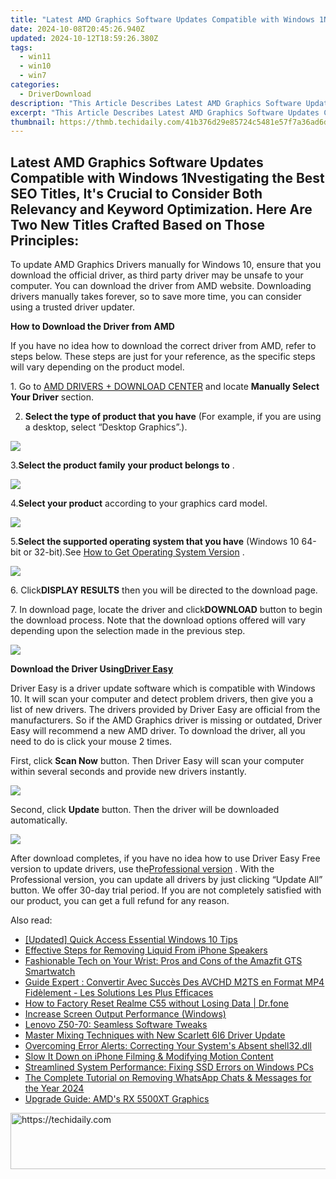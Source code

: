 ```yaml
---
title: "Latest AMD Graphics Software Updates Compatible with Windows 1Nvestigating the Best SEO Titles, It's Crucial to Consider Both Relevancy and Keyword Optimization. Here Are Two New Titles Crafted Based on Those Principles:"
date: 2024-10-08T20:45:26.940Z
updated: 2024-10-12T18:59:26.380Z
tags:
  - win11
  - win10
  - win7
categories:
  - DriverDownload
description: "This Article Describes Latest AMD Graphics Software Updates Compatible with Windows 1Nvestigating the Best SEO Titles, It's Crucial to Consider Both Relevancy and Keyword Optimization. Here Are Two New Titles Crafted Based on Those Principles:"
excerpt: "This Article Describes Latest AMD Graphics Software Updates Compatible with Windows 1Nvestigating the Best SEO Titles, It's Crucial to Consider Both Relevancy and Keyword Optimization. Here Are Two New Titles Crafted Based on Those Principles:"
thumbnail: https://thmb.techidaily.com/41b376d29e85724c5481e57f7a36ad6deb299d08d21887a298dcedb2ce73aa51.jpg
---
```


## Latest AMD Graphics Software Updates Compatible with Windows 1Nvestigating the Best SEO Titles, It's Crucial to Consider Both Relevancy and Keyword Optimization. Here Are Two New Titles Crafted Based on Those Principles:

To update AMD Graphics Drivers manually for Windows 10, ensure that you download the official driver, as third party driver may be unsafe to your computer. You can download the driver from AMD website. Downloading drivers manually takes forever, so to save more time, you can consider using a trusted driver updater.  
  
**How to Download the Driver from AMD**   
  
If you have no idea how to download the correct driver from AMD, refer to steps below. These steps are just for your reference, as the specific steps will vary depending on the product model.  
  
1\. Go to [AMD DRIVERS + DOWNLOAD CENTER](http://support.amd.com/en-us/download)  and locate **Manually Select Your Driver**  section.  
  
2. **Select the type of product that you have**  (For example, if you are using a desktop, select “Desktop Graphics”.).  
  
  
![](https://images.drivereasy.com/wp-content/uploads/2016/06/img_57564a26097b4.png)   
  
 3.**Select the product family** **your product belongs to** .  
  
![](https://images.drivereasy.com/wp-content/uploads/2016/06/img_57564a8ab699b.png)   
  
 4.**Select your product** according to your graphics card model.  
  
![](https://images.drivereasy.com/wp-content/uploads/2016/06/img_57564c44c34e3.png) 

  
 5.**Select the supported operating system that you have** (Windows 10 64-bit or 32-bit).See [How to Get Operating System Version](https://tools.techidaily.com/drivereasy/download/) .  
  
![](https://images.drivereasy.com/wp-content/uploads/2016/11/img_581a9fa6768b6.jpg) 

  
 6\. Click**DISPLAY RESULTS** then you will be directed to the download page.  
  
 7\. In download page, locate the driver and click**DOWNLOAD** button to begin the download process. Note that the download options offered will vary depending upon the selection made in the previous step.  
  
![](https://images.drivereasy.com/wp-content/uploads/2016/11/img_581a9fe2d7687.png) 

  
 **Download the Driver Using[Driver Easy](https://tools.techidaily.com/drivereasy/download/)**   
  
 Driver Easy is a driver update software which is compatible with Windows 10\. It will scan your computer and detect problem drivers, then give you a list of new drivers. The drivers provided by Driver Easy are official from the manufacturers. So if the AMD Graphics driver is missing or outdated, Driver Easy will recommend a new AMD driver. To download the driver, all you need to do is click your mouse 2 times.   
  
First, click **Scan Now**  button. Then Driver Easy will scan your computer within several seconds and provide new drivers instantly.  
  
  
![](https://images.drivereasy.com/wp-content/uploads/2017/04/img_58f09a777aa40.png) 

  
Second, click **Update** button. Then the driver will be downloaded automatically.   
  
![](https://images.drivereasy.com/wp-content/uploads/2017/04/img_58f09aa588d0d.jpg) 

  
 After download completes, if you have no idea how to use Driver Easy Free version to update drivers, use the[Professional version](https://tools.techidaily.com/drivereasy/download/) . With the Professional version, you can update all drivers by just clicking “Update All” button. We offer 30-day trial period. If you are not completely satisfied with our product, you can get a full refund for any reason.

<ins class="adsbygoogle"
     style="display:block"
     data-ad-format="autorelaxed"
     data-ad-client="ca-pub-7571918770474297"
     data-ad-slot="1223367746"></ins>

<ins class="adsbygoogle"
     style="display:block"
     data-ad-client="ca-pub-7571918770474297"
     data-ad-slot="8358498916"
     data-ad-format="auto"
     data-full-width-responsive="true"></ins>

<span class="atpl-alsoreadstyle">Also read:</span>
<div><ul>
<li><a href="https://fox-access.techidaily.com/updated-quick-access-essential-windows-10-tips/"><u>[Updated] Quick Access Essential Windows 10 Tips</u></a></li>
<li><a href="https://fox-that.techidaily.com/effective-steps-for-removing-liquid-from-iphone-speakers/"><u>Effective Steps for Removing Liquid From iPhone Speakers</u></a></li>
<li><a href="https://buynow-reviews.techidaily.com/fashionable-tech-on-your-wrist-pros-and-cons-of-the-amazfit-gts-smartwatch/"><u>Fashionable Tech on Your Wrist: Pros and Cons of the Amazfit GTS Smartwatch</u></a></li>
<li><a href="https://eaxpv-info.techidaily.com/guide-expert-convertir-avec-succes-des-avchd-m2ts-en-format-mp4-fidelement-les-solutions-les-plus-efficaces/"><u>Guide Expert : Convertir Avec Succès Des AVCHD M2TS en Format MP4 Fidèlement - Les Solutions Les Plus Efficaces</u></a></li>
<li><a href="https://techidaily.com/how-to-factory-reset-realme-c55-without-losing-data-drfone-by-drfone-reset-android-reset-android/"><u>How to Factory Reset Realme C55 without Losing Data | Dr.fone</u></a></li>
<li><a href="https://driver-install.techidaily.com/increase-screen-output-performance-windows/"><u>Increase Screen Output Performance (Windows)</u></a></li>
<li><a href="https://driver-install.techidaily.com/lenovo-z50-70-seamless-software-tweaks/"><u>Lenovo Z50-70: Seamless Software Tweaks</u></a></li>
<li><a href="https://driver-install.techidaily.com/master-mixing-techniques-with-new-scarlett-6i6-driver-update/"><u>Master Mixing Techniques with New Scarlett 6I6 Driver Update</u></a></li>
<li><a href="https://technical-tips.techidaily.com/overcoming-error-alerts-correcting-your-systems-absent-shell32dll/"><u>Overcoming Error Alerts: Correcting Your System's Absent shell32.dll</u></a></li>
<li><a href="https://extra-hints.techidaily.com/slow-it-down-on-iphone-filming-and-modifying-motion-content/"><u>Slow It Down on iPhone Filming & Modifying Motion Content</u></a></li>
<li><a href="https://driver-install.techidaily.com/streamlined-system-performance-fixing-ssd-errors-on-windows-pcs/"><u>Streamlined System Performance: Fixing SSD Errors on Windows PCs</u></a></li>
<li><a href="https://os-tips.techidaily.com/the-complete-tutorial-on-removing-whatsapp-chats-and-messages-for-the-year-2024/"><u>The Complete Tutorial on Removing WhatsApp Chats & Messages for the Year 2024</u></a></li>
<li><a href="https://driver-install.techidaily.com/upgrade-guide-amds-rx-5500xt-graphics/"><u>Upgrade Guide: AMD's RX 5500XT Graphics</u></a></li>
</ul></div>

<!-- affiliate ads begin -->
<a href="https://appsumo.8odi.net/c/5597632/2105866/7443" target="_top" id="2105866">
  <img src="//a.impactradius-go.com/display-ad/7443-2105866" border="0" alt="https://techidaily.com" width="728" height="90"/>
</a>
<img height="0" width="0" src="https://appsumo.8odi.net/i/5597632/2105866/7443" style="position:absolute;visibility:hidden;" border="0" />
<!-- affiliate ads end -->

